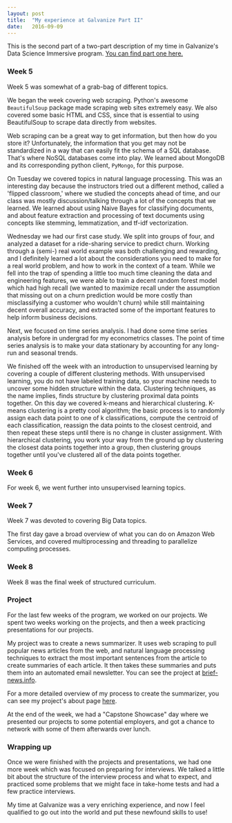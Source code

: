 ```yaml
---
layout: post
title:  "My experience at Galvanize Part II"
date:   2016-09-09
---
```

This is the second part of a two-part description of my time in Galvanize's Data Science Immersive program. [You can find part one here.](/2016/09/08/galvanize-experience-part-i.html)

### Week 5
Week 5 was somewhat of a grab-bag of different topics.

We began the week covering web scraping. Python's awesome `BeautifulSoup` package made scraping web sites extremely easy. We also covered some basic HTML and CSS, since that is essential to using BeautifulSoup to scrape data directly from websites.

Web scraping can be a great way to get information, but then how do you store it? Unfortunately, the information that you get may not be standardized in a way that can easily fit the schema of a SQL database. That's where NoSQL databases come into play. We learned about MongoDB and its corresponding python client, `PyMongo`, for this purpose.

On Tuesday we covered topics in natural language processing. This was an interesting day because the instructors tried out a different method, called a 'flipped classroom,' where we studied the concepts ahead of time, and our class was mostly discussion/talking through a lot of the concepts that we learned. We learned about using Naive Bayes for classifying documents, and about feature extraction and processing of text documents using concepts like stemming, lemmatization, and tf-idf vectorization.

Wednesday we had our first case study. We split into groups of four, and analyzed a dataset for a ride-sharing service to predict churn. Working through a (semi-) real world example was both challenging and rewarding, and I definitely learned a lot about the considerations you need to make for a real world problem, and how to work in the context of a team. While we fell into the trap of spending a little too much time cleaning the data and engineering features, we were able to train a decent random forest model which had high recall (we wanted to maximize recall under the assumption that missing out on a churn prediction would be more costly than misclassifying a customer who wouldn't churn) while still maintaining decent overall accuracy, and extracted some of the important features to help inform business decisions.

Next, we focused on time series analysis. I had done some time series analysis before in undergrad for my econometrics classes. The point of time series analysis is to make your data stationary by accounting for any long-run and seasonal trends.

We finished off the week with an introduction to unsupervised learning by covering a couple of different clustering methods. With unsupervised learning, you do not have labeled training data, so your machine needs to uncover some hidden structure within the data. Clustering techniques, as the name implies, finds structure by clustering proximal data points together. On this day we covered k-means and hierarchical clustering. K-means clustering is a pretty cool algorithm; the basic process is to randomly assign each data point to one of k classifications, compute the centroid of each classification, reassign the data points to the closest centroid, and then repeat these steps until there is no change in cluster assignment. With hierarchical clustering, you work your way from the ground up by clustering the closest data points together into a group, then clustering groups together until you've clustered all of the data points together.


### Week 6
For week 6, we went further into unsupervised learning topics.


### Week 7
Week 7 was devoted to covering Big Data topics.

The first day gave a broad overview of what you can do on Amazon Web Services, and covered multiprocessing and threading to parallelize computing processes.


### Week 8
Week 8 was the final week of structured curriculum.


### Project
For the last few weeks of the program, we worked on our projects. We spent two weeks working on the projects, and then a week practicing presentations for our projects.

My project was to create a news summarizer. It uses web scraping to pull popular news articles from the web, and natural language processing techniques to extract the most important sentences from the article to create summaries of each article. It then takes these summaries and puts them into an automated email newsletter. You can see the project at [brief-news.info](http://brief-news.info).

For a more detailed overview of my process to create the summarizer, you can see my project's about page [here](http://brief-news.info/about).

At the end of the week, we had a "Capstone Showcase" day where we presented our projects to some potential employers, and got a chance to network with some of them afterwards over lunch.


### Wrapping up
Once we were finished with the projects and presentations, we had one more week which was focused on preparing for interviews. We talked a little bit about the structure of the interview process and what to expect, and practiced some problems that we might face in take-home tests and had a few practice interviews.

My time at Galvanize was a very enriching experience, and now I feel qualified to go out into the world and put these newfound skills to use!
